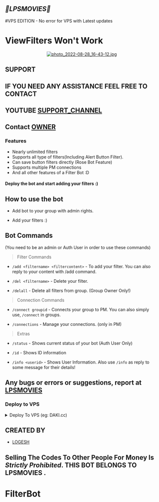 <h2 align="centre"><i><b>🎀LPSMOVIES🎀</i></b></h2>

#VPS EDITION - No error for VPS with Latest updates

# ViewFilters Won't Work

<p align="center"><a href="https://t.me/Logeshps_bot2"><img src="https://picsxtra.com/images/2022/10/26/photo_2022-08-28_16-43-12.jpg" alt="photo_2022-08-28_16-43-12.jpg" border="0" /></a></p>

## SUPPORT
## IF YOU NEED ANY ASSISTANCE FEEL FREE TO CONTACT
## YOUTUBE  [SUPPORT_CHANNEL](https://t.me/lpsmovies)
## Contact [OWNER](https://t.me/Logeshps_bot2)
  
### Features
* Nearly unlimited filters
* Supports all type of filters(Including Alert Button Filter).
* Can save button filters directly (Rose Bot Feature)
* Supports multiple PM connections
* And all other features of a Filter Bot :D


#### Deploy the bot and start adding your filters :)


## How to use the bot
* Add bot to your group with admin rights.

* Add your filters :)

## Bot Commands

(You need to be an admin or Auth User in order to use these commands)

> Filter Commands
* `/add <filtername> <filtercontent>`  -  To add your filter. You can also reply to your content with /add command.

* `/del <filtername>`  -  Delete your filter.

* `/delall`  -  Delete all filters from group. (Group Owner Only!)

> Connection Commands
* `/connect groupid`  -  Connects your group to PM. You can also simply use, `/connect` in groups.

* `/connections`  -  Manage your connections. (only in PM)

> Extras
* `/status`  -  Shows current status of your bot (Auth User Only)

* `/id`  -  Shows ID information

* `/info <userid>`  -  Shows User Information. Also use `/info` as reply to some message for their details!



## Any bugs or errors or suggestions, report at [LPSMOVIES](https://t.me/Logeshps_bot2)


### Deploy to VPS

<details><summary>Deploy To VPS (eg: DAKI.cc)</summary>
<p>
<br>

* FORK THE REPO AND FILL THE 'Config.py"

* DOWNLOAD THE CODE 

* UPLOAD THE CODE IN ZIP FORMAT in FILE STORAGE 

* UNARCHIVE THERE AND START THE SERVER
</a>
</p>
</details>

  ## CREATED BY
 
* [LOGESH](https://t.me/LPSMOVIES)
## Selling The Codes To Other People For Money Is *Strictly Prohibited*. THIS BOT BELONGS TO LPSMOVIES .


# FilterBot
